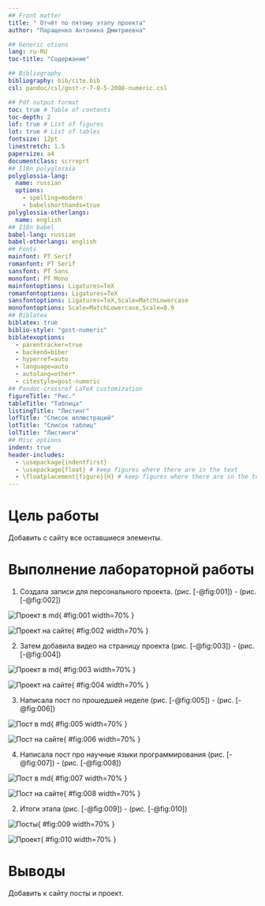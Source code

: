 ```yaml
---
## Front matter
title: " Отчёт по пятому этапу проекта"
author: "Паращенко Антонина Дмитриевна"

## Generic otions
lang: ru-RU
toc-title: "Содержание"

## Bibliography
bibliography: bib/cite.bib
csl: pandoc/csl/gost-r-7-0-5-2008-numeric.csl

## Pdf output format
toc: true # Table of contents
toc-depth: 2
lof: true # List of figures
lot: true # List of tables
fontsize: 12pt
linestretch: 1.5
papersize: a4
documentclass: scrreprt
## I18n polyglossia
polyglossia-lang:
  name: russian
  options:
	- spelling=modern
	- babelshorthands=true
polyglossia-otherlangs:
  name: english
## I18n babel
babel-lang: russian
babel-otherlangs: english
## Fonts
mainfont: PT Serif
romanfont: PT Serif
sansfont: PT Sans
monofont: PT Mono
mainfontoptions: Ligatures=TeX
romanfontoptions: Ligatures=TeX
sansfontoptions: Ligatures=TeX,Scale=MatchLowercase
monofontoptions: Scale=MatchLowercase,Scale=0.9
## Biblatex
biblatex: true
biblio-style: "gost-numeric"
biblatexoptions:
  - parentracker=true
  - backend=biber
  - hyperref=auto
  - language=auto
  - autolang=other*
  - citestyle=gost-numeric
## Pandoc-crossref LaTeX customization
figureTitle: "Рис."
tableTitle: "Таблица"
listingTitle: "Листинг"
lofTitle: "Список иллюстраций"
lotTitle: "Список таблиц"
lolTitle: "Листинги"
## Misc options
indent: true
header-includes:
  - \usepackage{indentfirst}
  - \usepackage{float} # keep figures where there are in the text
  - \floatplacement{figure}{H} # keep figures where there are in the text
---
```


# Цель работы

Добавить с сайту все оставшиеся элементы.


# Выполнение лабораторной работы

1) Создала записи для персонального проекта. (рис. [-@fig:001]) - (рис. [-@fig:002])

![Проект в md](image/1.png){ #fig:001 width=70% }

![Проект на сайте](image/2.png){ #fig:002 width=70% }

2) Затем добавила видео на страницу проекта (рис. [-@fig:003]) - (рис. [-@fig:004])

![Проект в md](image/3.png){ #fig:003 width=70% }

![Проект на сайте](image/4.png){ #fig:004 width=70% }

3) Написала пост по прошедшей неделе (рис. [-@fig:005]) - (рис. [-@fig:006])

![Пост в md](image/5.png){ #fig:005 width=70% }

![Пост на сайте](image/6.png){ #fig:006 width=70% }

4) Написала пост про научные языки программирования (рис. [-@fig:007]) - (рис. [-@fig:008])

![Пост в md](image/7.png){ #fig:007 width=70% }

![Пост на сайте](image/8.png){ #fig:008 width=70% }

2) Итоги этапа (рис. [-@fig:009]) - (рис. [-@fig:010])

![Посты](image/9.png){ #fig:009 width=70% }

![Проект](image/10.png){ #fig:010 width=70% }

# Выводы

Добавить к сайту посты и проект.
